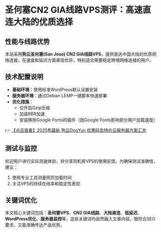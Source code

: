 # 圣何塞CN2 GIA线路VPS测评：高速直连大陆的优质选择

## 性能与线路优势
本站采用**狗云圣何塞(San Jose) CN2 GIA线路VPS**，提供直达中国大陆的优质网络连接，在速度和延迟方面表现优异，特别适合需要稳定跨境网络连接的用户。

## 技术配置说明
- **基础环境**：使用标准WordPress默认设置安装
- **服务器环境**：通过Debian LEMP一键脚本快速部署
- **优化措施**：
  - 仅开启Gzip压缩
  - 加装BBR加速
  - 安装移除Google Fonts的插件（因Google Fonts影响部分用户加载速度）

👉 [【点击查看】2025年最新 狗云DogYun 优惠码及特价云服务器方案汇总](https://bit.ly/DogYun)

## 测试与监控
欢迎用户进行实际测速体验，并分享同机房VPS的使用反馈。为确保测试准确性，建议：

1. 使用专业工具测量网页加载时间
2. 关注VPS的持续在线率和稳定性表现

## 关键词优化
本文核心关键词包括：**圣何塞VPS**、**CN2 GIA线路**、**大陆直连**、**低延迟**、**WordPress优化**、**服务器监控**等，这些关键词均自然融入文章内容，既符合SEO要求，又能准确传达产品优势。